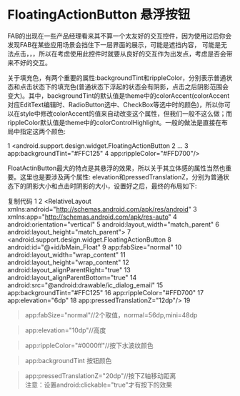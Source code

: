 # FloatingActionButton  悬浮按钮


FAB的出现在一些产品经理看来其不算一个太友好的交互控件，因为使用过后你会发现FAB在某些应用场景会挡住下一层界面的展示，可能是遮挡内容， 可能是无法点击，，，所以在考虑使用此控件时就要从良好的交互作为出发点，考虑是否会带来不好的交互。

关于填充色，有两个重要的属性:backgroundTint和rippleColor，分别表示普通状态和点击状态下的填充色(普通状态下浮起的状态会有阴影，点击之后阴影范围会变大)。其中，backgroundTint的默认值是theme中的colorAccent(colorAccent 对应EditText编辑时、RadioButton选中、CheckBox等选中时的颜色)，所以你可以在style中修改colorAccent的值来自动改变这个属性，但我们一般不这么做；而rippleColor默认值是theme中的colorControlHighlight。一般的做法是直接在布局中指定这两个颜色:

1 <android.support.design.widget.FloatingActionButton
2 ...
3         app:backgroundTint="#FFC125"
4         app:rippleColor="#FFD700"/>
 

FloatActinButton最大的特点是其悬浮的效果，所以关于其立体感的属性当然也重要。这里也是要涉及两个属性: elevation和pressedTranslationZ，分别为普通状态下的阴影大小和点击时阴影的大小，设置好之后，最终的布局如下:

复制代码
 1 <?xml version="1.0" encoding="utf-8"?>
 2 <RelativeLayout xmlns:android="http://schemas.android.com/apk/res/android"
 3     xmlns:app="http://schemas.android.com/apk/res-auto"
 4     android:orientation="vertical"
 5     android:layout_width="match_parent"
 6     android:layout_height="match_parent">
 7     <android.support.design.widget.FloatingActionButton
 8         android:id="@+id/bMain_Float"
 9         app:fabSize="normal"
10         android:layout_width="wrap_content"
11         android:layout_height="wrap_content"
12         android:layout_alignParentRight="true"
13         android:layout_alignParentBottom="true"
14         android:src="@android:drawable/ic_dialog_email"
15         app:backgroundTint="#FFC125"
16         app:rippleColor="#FFD700"
17         app:elevation="6dp"
18         app:pressedTranslationZ="12dp"/>
19 </RelativeLayout>

> app:fabSize="normal"//2个取值，normal=56dp,mini=48dp

> app:elevation="10dp"//高度
 
> app:rippleColor="#0000ff"//按下水波纹颜色

>app:backgroundTint	按钮颜色

> app:pressedTranslationZ="20dp"//按下Z轴移动距离  
 注意：设置android:clickable="true"才有按下的效果